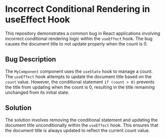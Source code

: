 # Incorrect Conditional Rendering in useEffect Hook

This repository demonstrates a common bug in React applications involving incorrect conditional rendering logic within the `useEffect` hook. The bug causes the document title to not update properly when the count is 0.

## Bug Description

The `MyComponent` component uses the `useState` hook to manage a count.  The `useEffect` hook attempts to update the document title based on the `count` value. However, the conditional statement `if (count > 0)` prevents the title from updating when the count is 0, resulting in the title remaining unchanged from its initial state.

## Solution

The solution involves removing the conditional statement and updating the document title unconditionally within the `useEffect` hook. This ensures that the document title is always updated to reflect the current count value.